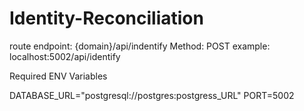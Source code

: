 # Identity-Reconciliation


route endpoint: {domain}/api/indentify
Method: POST
example: localhost:5002/api/identify

Required ENV Variables

DATABASE_URL="postgresql://postgres:postgress_URL"
PORT=5002